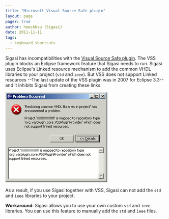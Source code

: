 ```yaml
---
title: "Microsoft Visual Source Safe plugin"
layout: page 
pager: true
author: heeckhau (Sigasi)
date: 2011-11-11
tags: 
  - keyboard shortcuts
---
```

Sigasi has incompatibilities with the [Visual Source Safe plugin](http://vssplugin.sourceforge.net/). The VSS plugin blocks an Eclipse framework feature that Sigasi needs to run. Sigasi uses Eclipse's Linked resource mechanism to add the common VHDL libraries to your project (`std` and `ieee`). But VSS does not support Linked resources --The last update of the VSS plugin was in 2007 for Eclipse 3.3-- and it inhibits Sigasi from creating these links.

![Visual Source Safe Error Message](images/visual_source_safe_plugin.png)

As a result, if you use Sigasi together with VSS, Sigasi can not add the `std` and `ieee` libraries to your project.

**Workaround**: Sigasi allows you to use your own custom `std` and `ieee` libraries. You can use this feature to manually add the `std` and `ieee` files.



